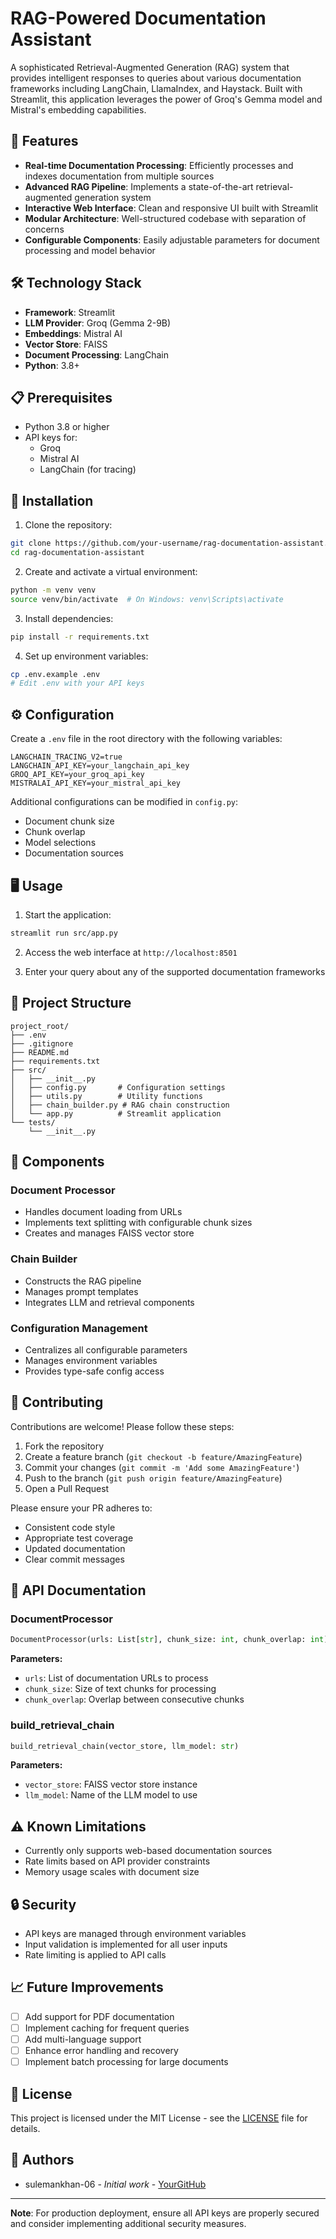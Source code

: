 # RAG-Powered Documentation Assistant

A sophisticated Retrieval-Augmented Generation (RAG) system that provides intelligent responses to queries about various documentation frameworks including LangChain, LlamaIndex, and Haystack. Built with Streamlit, this application leverages the power of Groq's Gemma model and Mistral's embedding capabilities.

## 🌟 Features

- **Real-time Documentation Processing**: Efficiently processes and indexes documentation from multiple sources
- **Advanced RAG Pipeline**: Implements a state-of-the-art retrieval-augmented generation system
- **Interactive Web Interface**: Clean and responsive UI built with Streamlit
- **Modular Architecture**: Well-structured codebase with separation of concerns
- **Configurable Components**: Easily adjustable parameters for document processing and model behavior

## 🛠️ Technology Stack

- **Framework**: Streamlit
- **LLM Provider**: Groq (Gemma 2-9B)
- **Embeddings**: Mistral AI
- **Vector Store**: FAISS
- **Document Processing**: LangChain
- **Python**: 3.8+

## 📋 Prerequisites

- Python 3.8 or higher
- API keys for:
  - Groq
  - Mistral AI
  - LangChain (for tracing)

## 🚀 Installation

1. Clone the repository:
```bash
git clone https://github.com/your-username/rag-documentation-assistant.git
cd rag-documentation-assistant
```

2. Create and activate a virtual environment:
```bash
python -m venv venv
source venv/bin/activate  # On Windows: venv\Scripts\activate
```

3. Install dependencies:
```bash
pip install -r requirements.txt
```

4. Set up environment variables:
```bash
cp .env.example .env
# Edit .env with your API keys
```

## ⚙️ Configuration

Create a `.env` file in the root directory with the following variables:

```env
LANGCHAIN_TRACING_V2=true
LANGCHAIN_API_KEY=your_langchain_api_key
GROQ_API_KEY=your_groq_api_key
MISTRALAI_API_KEY=your_mistral_api_key
```

Additional configurations can be modified in `config.py`:
- Document chunk size
- Chunk overlap
- Model selections
- Documentation sources

## 🖥️ Usage

1. Start the application:
```bash
streamlit run src/app.py
```

2. Access the web interface at `http://localhost:8501`

3. Enter your query about any of the supported documentation frameworks

## 📁 Project Structure

```
project_root/
├── .env
├── .gitignore
├── README.md
├── requirements.txt
├── src/
│   ├── __init__.py
│   ├── config.py       # Configuration settings
│   ├── utils.py        # Utility functions
│   ├── chain_builder.py # RAG chain construction
│   └── app.py          # Streamlit application
└── tests/
    └── __init__.py
```

## 🔧 Components

### Document Processor
- Handles document loading from URLs
- Implements text splitting with configurable chunk sizes
- Creates and manages FAISS vector store

### Chain Builder
- Constructs the RAG pipeline
- Manages prompt templates
- Integrates LLM and retrieval components

### Configuration Management
- Centralizes all configurable parameters
- Manages environment variables
- Provides type-safe config access

## 🤝 Contributing

Contributions are welcome! Please follow these steps:

1. Fork the repository
2. Create a feature branch (`git checkout -b feature/AmazingFeature`)
3. Commit your changes (`git commit -m 'Add some AmazingFeature'`)
4. Push to the branch (`git push origin feature/AmazingFeature`)
5. Open a Pull Request

Please ensure your PR adheres to:
- Consistent code style
- Appropriate test coverage
- Updated documentation
- Clear commit messages

## 📝 API Documentation

### DocumentProcessor

```python
DocumentProcessor(urls: List[str], chunk_size: int, chunk_overlap: int)
```

**Parameters:**
- `urls`: List of documentation URLs to process
- `chunk_size`: Size of text chunks for processing
- `chunk_overlap`: Overlap between consecutive chunks

### build_retrieval_chain

```python
build_retrieval_chain(vector_store, llm_model: str)
```

**Parameters:**
- `vector_store`: FAISS vector store instance
- `llm_model`: Name of the LLM model to use

## ⚠️ Known Limitations

- Currently only supports web-based documentation sources
- Rate limits based on API provider constraints
- Memory usage scales with document size

## 🔒 Security

- API keys are managed through environment variables
- Input validation is implemented for all user inputs
- Rate limiting is applied to API calls

## 📈 Future Improvements

- [ ] Add support for PDF documentation
- [ ] Implement caching for frequent queries
- [ ] Add multi-language support
- [ ] Enhance error handling and recovery
- [ ] Implement batch processing for large documents

## 📄 License

This project is licensed under the MIT License - see the [LICENSE](LICENSE) file for details.

## 👥 Authors

- sulemankhan-06 - *Initial work* - [YourGitHub](https://github.com/sulemankhan-06/)

---

**Note**: For production deployment, ensure all API keys are properly secured and consider implementing additional security measures.